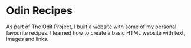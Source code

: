 # Odin Recipes
As part of The Odit Project, I built a website with some of my personal favourite recipes.
I learned how to create a basic HTML website with text, images and links.